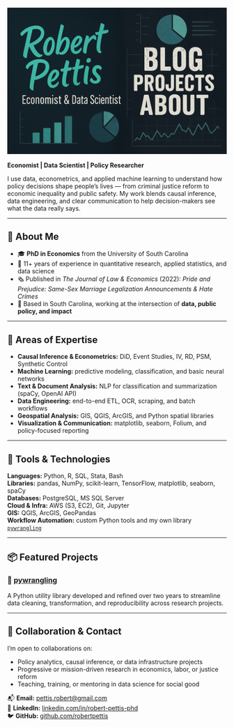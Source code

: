 [![Header](https://github.com/robertpettis/robertpettis/blob/main/header_graphic.png "Header")](https://pettis.synology.me/)

**Economist | Data Scientist | Policy Researcher**

I use data, econometrics, and applied machine learning to understand how policy decisions shape people’s lives — from criminal justice reform to economic inequality and public safety. My work blends causal inference, data engineering, and clear communication to help decision-makers see what the data really says.

---

## 🧠 About Me

- 🎓 **PhD in Economics** from the University of South Carolina  
- 🧮 11+ years of experience in quantitative research, applied statistics, and data science  
- 🗞️ Published in *The Journal of Law & Economics* (2022): *Pride and Prejudice: Same-Sex Marriage Legalization Announcements & Hate Crimes*  
- 📍 Based in South Carolina, working at the intersection of **data, public policy, and impact**

---

## 🔬 Areas of Expertise

- **Causal Inference & Econometrics:** DiD, Event Studies, IV, RD, PSM, Synthetic Control  
- **Machine Learning:** predictive modeling, classification, and basic neural networks  
- **Text & Document Analysis:** NLP for classification and summarization (spaCy, OpenAI API)  
- **Data Engineering:** end-to-end ETL, OCR, scraping, and batch workflows  
- **Geospatial Analysis:** GIS, QGIS, ArcGIS, and Python spatial libraries  
- **Visualization & Communication:** matplotlib, seaborn, Folium, and policy-focused reporting  

---

## 🧰 Tools & Technologies

**Languages:** Python, R, SQL, Stata, Bash  
**Libraries:** pandas, NumPy, scikit-learn, TensorFlow, matplotlib, seaborn, spaCy  
**Databases:** PostgreSQL, MS SQL Server  
**Cloud & Infra:** AWS (S3, EC2), Git, Jupyter  
**GIS:** QGIS, ArcGIS, GeoPandas  
**Workflow Automation:** custom Python tools and my own library [`pywrangling`](https://github.com/robertpettis/pywrangling)

---

## 📦 Featured Projects

### 🧾 [pywrangling](https://github.com/robertpettis/pywrangling)
A Python utility library developed and refined over two years to streamline data cleaning, transformation, and reproducibility across research projects.

---


## 🤝 Collaboration & Contact

I’m open to collaborations on:
- Policy analytics, causal inference, or data infrastructure projects  
- Progressive or mission-driven research in economics, labor, or justice reform  
- Teaching, training, or mentoring in data science for social good  

📬 **Email:** [pettis.robert@gmail.com](mailto:pettis.robert@gmail.com)  
🔗 **LinkedIn:** [linkedin.com/in/robert-pettis-phd](https://linkedin.com/in/robert-pettis-phd)  
🐦 **GitHub:** [github.com/robertpettis](https://github.com/robertpettis)


